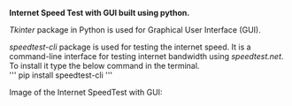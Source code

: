 **Internet Speed Test with GUI built using python.**

*Tkinter* package in Python is used for Graphical User Interface (GUI).

*speedtest-cli* package is used for testing the internet speed. It is a command-line interface for testing internet bandwidth using *speedtest.net*. <br/>
To install it type the below command in the terminal. <br/>
'''
pip install speedtest-cli
'''

Image of the Internet SpeedTest with  GUI:
